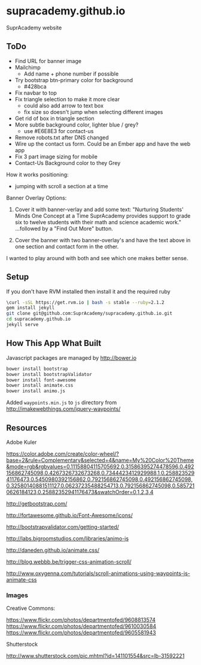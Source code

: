 supracademy.github.io
=====================

SuprAcademy website

## ToDo

* Find URL for banner image
* Mailchimp
  * Add name + phone number if possible
* Try bootstrap btn-primary color for background
  * #428bca
* Fix navbar to top
* Fix triangle selection to make it more clear
    - could also add arrow to text box
    - fix size so doesn't jump when selecting different images
* Get rid of box in triangle section
* More subtle background color, lighter blue / grey?
  * use #E6E8E3 for contact-us
* Remove robots.txt after DNS changed
* Wire up the contact us form. Could be an Ember app and have the web app
* Fix 3 part image sizing for mobile
* Contact-Us Background color to they Grey

How it works positioning:
* jumping with scroll a section at a time


Banner Overlay Options:

1) Cover it with banner-verlay and add some text:
"Nurturing Students' Minds One Concept at a Time
SuprAcademy provides support to grade six to twelve students with their math and science academic work."
...followed by a "Find Out More" button.

2) Cover the banner with two banner-overlay's and have the text above in one section and contact form in the other.

I wanted to play around with both and see which one makes better sense.

## Setup

If you don't have RVM installed then install it and the required ruby

```bash
\curl -sSL https://get.rvm.io | bash -s stable --ruby=2.1.2
gem install jekyll
git clone git@github.com:SuprAcademy/supracademy.github.io.git
cd supracademy.github.io
jekyll serve
```

## How This App What Built

Javascript packages are managed by http://bower.io

```bash
bower install bootstrap
bower install bootstrapValidator
bower install font-awesome
bower install animate.css
bower install animo.js
```

Added `waypoints.min.js` to `js` directory from <http://imakewebthings.com/jquery-waypoints/>


## Resources

Adobe Kuler

https://color.adobe.com/create/color-wheel/?base=2&rule=Complementary&selected=4&name=My%20Color%20Theme&mode=rgb&rgbvalues=0.11158804115705692,0.31586395274478596,0.492156862745098,0.4267326732673268,0.7344423412929988,1,0.25882352941176473,0.5450980392156862,0.792156862745098,0.492156862745098,0.32580140881511127,0.06237235488254713,0.792156862745098,0.5857210626184123,0.25882352941176473&swatchOrder=0,1,2,3,4

http://getbootstrap.com/

http://fortawesome.github.io/Font-Awesome/icons/

http://bootstrapvalidator.com/getting-started/

http://labs.bigroomstudios.com/libraries/animo-js

http://daneden.github.io/animate.css/

http://blog.webbb.be/trigger-css-animation-scroll/

http://www.oxygenna.com/tutorials/scroll-animations-using-waypoints-js-animate-css

### Images

Creative Commons:

https://www.flickr.com/photos/departmentofed/9608813574
https://www.flickr.com/photos/departmentofed/9610030584
https://www.flickr.com/photos/departmentofed/9605581943

Shutterstock

http://www.shutterstock.com/pic.mhtml?id=141101554&src=lb-31592221
